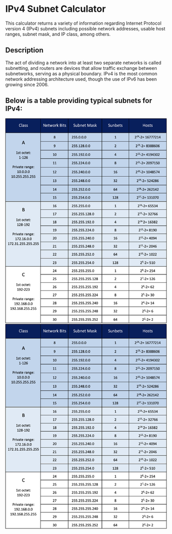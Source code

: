 # IPv4 Subnet Calculator
This calculator returns a variety of information regarding Internet Protocol version 4 (IPv4) subnets including possible network addresses, usable host ranges, subnet mask, and IP class, among others.

## Description
The act of dividing a network into at least two separate networks is called subnetting, and routers are devices that allow traffic exchange between subnetworks, serving as a physical boundary. IPv4 is the most common network addressing architecture used, though the use of IPv6 has been growing since 2006.

## Below is a table providing typical subnets for IPv4:
![sample](/src/sample.png)
![<img src="/src/sample.png" width="250"/>](/src/sample.png)